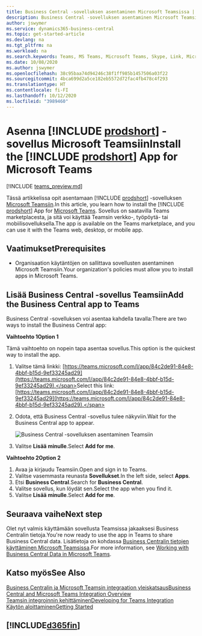 ```yaml
---
title: Business Central -sovelluksen asentaminen Microsoft Teamsissa | Microsoft Docs
description: Business Central -sovelluksen asentaminen Microsoft Teamsiin.
author: jswymer
ms.service: dynamics365-business-central
ms.topic: get-started-article
ms.devlang: na
ms.tgt_pltfrm: na
ms.workload: na
ms.search.keywords: Teams, MS Teams, Microsoft Teams, Skype, Link, Microsoft 365, collaborate, collaboration, teamwork
ms.date: 10/08/2020
ms.author: jswymer
ms.openlocfilehash: 38c95baa74d94246c38f1ff985b1457506a03f22
ms.sourcegitcommit: 4bca699d2a5ce182eb5572d72fac4fb478c4f293
ms.translationtype: HT
ms.contentlocale: fi-FI
ms.lasthandoff: 10/12/2020
ms.locfileid: "3989460"
---
```

# <a name="install-the-prodshort-app-for-microsoft-teams"></a><span data-ttu-id="085fa-103">Asenna [!INCLUDE [prodshort](includes/prodshort.md)] -sovellus Microsoft Teamsiin</span><span class="sxs-lookup"><span data-stu-id="085fa-103">Install the [!INCLUDE [prodshort](includes/prodshort.md)] App for Microsoft Teams</span></span>

[!INCLUDE [teams_preview.md](includes/teams_preview.md)]

<span data-ttu-id="085fa-104">Tässä artikkelissa opit asentamaan [!INCLUDE [prodshort](includes/prodshort.md)] -sovelluksen [Microsoft Teamsiin](https://www.microsoft.com/en-us/microsoft-365/microsoft-teams).</span><span class="sxs-lookup"><span data-stu-id="085fa-104">In this article, you learn how to install the [!INCLUDE [prodshort](includes/prodshort.md)] App for [Microsoft Teams](https://www.microsoft.com/en-us/microsoft-365/microsoft-teams).</span></span> <span data-ttu-id="085fa-105">Sovellus on saatavilla Teams marketplacesta, ja sitä voi käyttää Teamsin verkko-, työpöytä- tai mobiilisovelluksella.</span><span class="sxs-lookup"><span data-stu-id="085fa-105">The app is available on the Teams marketplace, and you can use it with the Teams web, desktop, or mobile app.</span></span>

## <a name="prerequisites"></a><span data-ttu-id="085fa-106">Vaatimukset</span><span class="sxs-lookup"><span data-stu-id="085fa-106">Prerequisites</span></span>

- <span data-ttu-id="085fa-107">Organisaation käytäntöjen on sallittava sovellusten asentaminen Microsoft Teamsiin.</span><span class="sxs-lookup"><span data-stu-id="085fa-107">Your organization's policies must allow you to install apps in Microsoft Teams.</span></span>

## <a name="add-the-business-central-app-to-teams"></a><span data-ttu-id="085fa-108">Lisää Business Central -sovellus Teamsiin</span><span class="sxs-lookup"><span data-stu-id="085fa-108">Add the Business Central app to Teams</span></span>

<span data-ttu-id="085fa-109">Business Central -sovelluksen voi asentaa kahdella tavalla:</span><span class="sxs-lookup"><span data-stu-id="085fa-109">There are two ways to install the Business Central app:</span></span>

<span data-ttu-id="085fa-110">**Vaihtoehto 1**</span><span class="sxs-lookup"><span data-stu-id="085fa-110">**Option 1**</span></span>

<span data-ttu-id="085fa-111">Tämä vaihtoehto on nopein tapa asentaa sovellus.</span><span class="sxs-lookup"><span data-stu-id="085fa-111">This option is the quickest way to install the app.</span></span>

1. <span data-ttu-id="085fa-112">Valitse tämä linkki: [https://teams.microsoft.com/l/app/84c2de91-84e8-4bbf-b15d-9ef33245ad29](https://teams.microsoft.com/l/app/84c2de91-84e8-4bbf-b15d-9ef33245ad29).</span><span class="sxs-lookup"><span data-stu-id="085fa-112">Select this link: [https://teams.microsoft.com/l/app/84c2de91-84e8-4bbf-b15d-9ef33245ad29](https://teams.microsoft.com/l/app/84c2de91-84e8-4bbf-b15d-9ef33245ad29).</span></span>

2. <span data-ttu-id="085fa-113">Odota, että Business Central -sovellus tulee näkyviin.</span><span class="sxs-lookup"><span data-stu-id="085fa-113">Wait for the Business Central app to appear.</span></span>

    ![Business Central -sovelluksen asentaminen Teamsiin](media/teams-install-app.png)

3. <span data-ttu-id="085fa-115">Valitse **Lisää minulle**.</span><span class="sxs-lookup"><span data-stu-id="085fa-115">Select **Add for me**.</span></span>

<span data-ttu-id="085fa-116">**Vaihtoehto 2**</span><span class="sxs-lookup"><span data-stu-id="085fa-116">**Option 2**</span></span>

1. <span data-ttu-id="085fa-117">Avaa ja kirjaudu Teamsiin.</span><span class="sxs-lookup"><span data-stu-id="085fa-117">Open and sign in to Teams.</span></span>
2. <span data-ttu-id="085fa-118">Valitse vasemmasta reunasta **Sovellukset**.</span><span class="sxs-lookup"><span data-stu-id="085fa-118">In the left side, select **Apps**.</span></span>
3. <span data-ttu-id="085fa-119">Etsi **Business Central**.</span><span class="sxs-lookup"><span data-stu-id="085fa-119">Search for **Business Central**.</span></span>
4. <span data-ttu-id="085fa-120">Valitse sovellus, kun löydät sen.</span><span class="sxs-lookup"><span data-stu-id="085fa-120">Select the app when you find it.</span></span>
5. <span data-ttu-id="085fa-121">Valitse **Lisää minulle**.</span><span class="sxs-lookup"><span data-stu-id="085fa-121">Select **Add for me**.</span></span>

## <a name="next-step"></a><span data-ttu-id="085fa-122">Seuraava vaihe</span><span class="sxs-lookup"><span data-stu-id="085fa-122">Next step</span></span>

<span data-ttu-id="085fa-123">Olet nyt valmis käyttämään sovellusta Teamsissa jakaaksesi Business Centralin tietoja.</span><span class="sxs-lookup"><span data-stu-id="085fa-123">You're now ready to use the app in Teams to share Business Central data.</span></span> <span data-ttu-id="085fa-124">Lisätietoja on kohdassa [Business Centralin tietojen käyttäminen Microsoft Teamsissa](across-working-with-teams.md).</span><span class="sxs-lookup"><span data-stu-id="085fa-124">For more information, see [Working with Business Central Data in Microsoft Teams](across-working-with-teams.md).</span></span>

## <a name="see-also"></a><span data-ttu-id="085fa-125">Katso myös</span><span class="sxs-lookup"><span data-stu-id="085fa-125">See Also</span></span>

[<span data-ttu-id="085fa-126">Business Centralin ja Microsoft Teamsin integraation yleiskatsaus</span><span class="sxs-lookup"><span data-stu-id="085fa-126">Business Central and Microsoft Teams Integration Overview</span></span>](across-teams-overview.md)  
[<span data-ttu-id="085fa-127">Teamsin integroinnin kehittäminen</span><span class="sxs-lookup"><span data-stu-id="085fa-127">Developing for Teams Integration</span></span>](/dynamics365/business-central/dev-itpro/developer/devenv-develop-for-teams)  
[<span data-ttu-id="085fa-128">Käytön aloittaminen</span><span class="sxs-lookup"><span data-stu-id="085fa-128">Getting Started</span></span>](product-get-started.md)  

## [!INCLUDE[d365fin](includes/free_trial_md.md)]  

